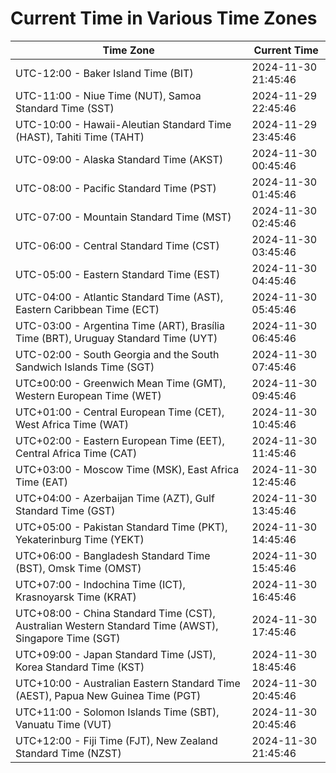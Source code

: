 # Current Time in Various Time Zones

| Time Zone | Current Time |
|-----------|--------------|
| UTC-12:00 - Baker Island Time (BIT) | 2024-11-30 21:45:46 |
| UTC-11:00 - Niue Time (NUT), Samoa Standard Time (SST) | 2024-11-29 22:45:46 |
| UTC-10:00 - Hawaii-Aleutian Standard Time (HAST), Tahiti Time (TAHT) | 2024-11-29 23:45:46 |
| UTC-09:00 - Alaska Standard Time (AKST) | 2024-11-30 00:45:46 |
| UTC-08:00 - Pacific Standard Time (PST) | 2024-11-30 01:45:46 |
| UTC-07:00 - Mountain Standard Time (MST) | 2024-11-30 02:45:46 |
| UTC-06:00 - Central Standard Time (CST) | 2024-11-30 03:45:46 |
| UTC-05:00 - Eastern Standard Time (EST) | 2024-11-30 04:45:46 |
| UTC-04:00 - Atlantic Standard Time (AST), Eastern Caribbean Time (ECT) | 2024-11-30 05:45:46 |
| UTC-03:00 - Argentina Time (ART), Brasília Time (BRT), Uruguay Standard Time (UYT) | 2024-11-30 06:45:46 |
| UTC-02:00 - South Georgia and the South Sandwich Islands Time (SGT) | 2024-11-30 07:45:46 |
| UTC±00:00 - Greenwich Mean Time (GMT), Western European Time (WET) | 2024-11-30 09:45:46 |
| UTC+01:00 - Central European Time (CET), West Africa Time (WAT) | 2024-11-30 10:45:46 |
| UTC+02:00 - Eastern European Time (EET), Central Africa Time (CAT) | 2024-11-30 11:45:46 |
| UTC+03:00 - Moscow Time (MSK), East Africa Time (EAT) | 2024-11-30 12:45:46 |
| UTC+04:00 - Azerbaijan Time (AZT), Gulf Standard Time (GST) | 2024-11-30 13:45:46 |
| UTC+05:00 - Pakistan Standard Time (PKT), Yekaterinburg Time (YEKT) | 2024-11-30 14:45:46 |
| UTC+06:00 - Bangladesh Standard Time (BST), Omsk Time (OMST) | 2024-11-30 15:45:46 |
| UTC+07:00 - Indochina Time (ICT), Krasnoyarsk Time (KRAT) | 2024-11-30 16:45:46 |
| UTC+08:00 - China Standard Time (CST), Australian Western Standard Time (AWST), Singapore Time (SGT) | 2024-11-30 17:45:46 |
| UTC+09:00 - Japan Standard Time (JST), Korea Standard Time (KST) | 2024-11-30 18:45:46 |
| UTC+10:00 - Australian Eastern Standard Time (AEST), Papua New Guinea Time (PGT) | 2024-11-30 20:45:46 |
| UTC+11:00 - Solomon Islands Time (SBT), Vanuatu Time (VUT) | 2024-11-30 20:45:46 |
| UTC+12:00 - Fiji Time (FJT), New Zealand Standard Time (NZST) | 2024-11-30 21:45:46 |
